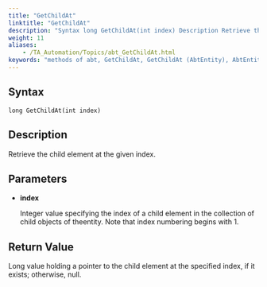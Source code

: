 ```yaml
--- 
title: "GetChildAt"
linktitle: "GetChildAt"
description: "Syntax long GetChildAt(int index) Description Retrieve the child element at the given index. Parameters index Integer value specifying the index of a child element in the collection of child objects ..."
weight: 11
aliases: 
    - /TA_Automation/Topics/abt_GetChildAt.html
keywords: "methods of abt, GetChildAt, GetChildAt (AbtEntity), AbtEntity, getchildat, abtentity getchildat, child of entity, child element of entity based on index"
---
```


## Syntax

`long GetChildAt(int index)`

## Description  

Retrieve the child element at the given index.

## Parameters  

-   **index**

    Integer value specifying the index of a child element in the collection of child objects of theentity. Note that index numbering begins with 1.


## Return Value

Long value holding a pointer to the child element at the specified index, if it exists; otherwise, null.




